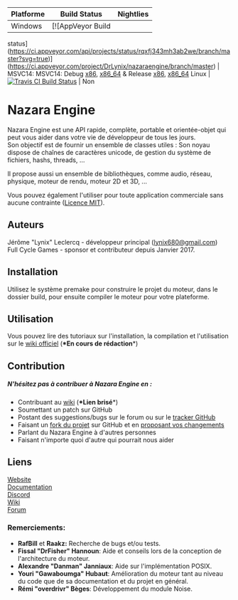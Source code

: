 ﻿Platforme | Build Status | Nightlies
------------ | ------------- | -------------
Windows | [![AppVeyor Build 
status](https://ci.appveyor.com/api/projects/status/rqxfj343mh3ab2we/branch/master?svg=true)](https://ci.appveyor.com/project/DrLynix/nazaraengine/branch/master) 
| MSVC14: MSVC14: Debug [x86](https://ci.appveyor.com/api/projects/DrLynix/NazaraEngine/artifacts/package%2FNazaraEngine.7z?branch=master&job=Environment%3A%20TOOLSET%3Dvs2017%3B%20Configuration%3A%20DebugDynamic%3B%20Platform%3A%20Win32), [x86_64](https://ci.appveyor.com/api/projects/DrLynix/NazaraEngine/artifacts/package%2FNazaraEngine.7z?branch=master&job=Environment%3A%20TOOLSET%3Dvs2017%3B%20Configuration%3A%20DebugDynamic%3B%20Platform%3A%20x64) & Release [x86](https://ci.appveyor.com/api/projects/DrLynix/NazaraEngine/artifacts/package%2FNazaraEngine.7z?branch=master&job=Environment%3A%20TOOLSET%3Dvs2017%3B%20Configuration%3A%20ReleaseDynamic%3B%20Platform%3A%20Win32), [x86_64](https://ci.appveyor.com/api/projects/DrLynix/NazaraEngine/artifacts/package%2FNazaraEngine.7z?branch=master&job=Environment%3A%20TOOLSET%3Dvs2017%3B%20Configuration%3A%20ReleaseDynamic%3B%20Platform%3A%20x64)
Linux | [![Travis CI Build Status](https://travis-ci.org/DigitalPulseSoftware/NazaraEngine.svg?branch=master)](https://travis-ci.org/DigitalPulseSoftware/NazaraEngine) | Non

# Nazara Engine  

Nazara Engine est une API rapide, complète, portable et orientée-objet qui peut vous aider dans votre vie de développeur de tous les jours.  
Son objectif est de fournir un ensemble de classes utiles : Son noyau dispose de chaînes de caractères unicode, de gestion du système de fichiers, hashs, threads, ...

Il propose aussi un ensemble de bibliothèques, comme audio, réseau, physique, moteur de rendu, moteur 2D et 3D, ...

Vous pouvez également l'utiliser pour toute application commerciale sans aucune contrainte ([Licence MIT](http://opensource.org/licenses/MIT)).

## Auteurs

Jérôme "Lynix" Leclercq - développeur principal (<lynix680@gmail.com>)  
Full Cycle Games - sponsor et contributeur depuis Janvier 2017.

## Installation

Utilisez le système premake pour construire le projet du moteur, dans le dossier build, pour ensuite compiler le moteur pour votre plateforme.

## Utilisation

Vous pouvez lire des tutoriaux sur l'installation, la compilation et l'utilisation sur le [wiki officiel](https://github.com/DigitalPulseSoftware/NazaraEngine/wiki) (**\*En cours de rédaction***)

## Contribution

##### N'hésitez pas à contribuer à Nazara Engine en :
- Contribuant au [wiki](https://github.com/DigitalPulseSoftware/NazaraEngine/wiki) (**\*Lien brisé***)  
- Soumettant un patch sur GitHub  
- Postant des suggestions/bugs sur le forum ou sur le [tracker GitHub](https://github.com/DigitalPulseSoftware/NazaraEngine/issues)  
- Faisant un [fork du projet](https://github.com/DigitalPulseSoftware/NazaraEngine/fork) sur GitHub et en [proposant vos changements](https://github.com/DigitalPulseSoftware/NazaraEngine/pulls)  
- Parlant du Nazara Engine à d'autres personnes  
- Faisant n'importe quoi d'autre qui pourrait nous aider  

## Liens

[Website](https://nazara.digitalpulsesoftware.net)  
[Documentation](https://nazara.digitalpulsesoftware.net/doc)  
[Discord](https://discord.gg/MvwNx73)  
[Wiki](https://github.com/DigitalPulseSoftware/NazaraEngine/wiki)  
[Forum](https://forum.digitalpulsesoftware.net)  

### Remerciements:

- **RafBill** et **Raakz:** Recherche de bugs et/ou tests.
- **Fissal "DrFisher" Hannoun**: Aide et conseils lors de la conception de l'architecture du moteur.
- **Alexandre "Danman" Janniaux**: Aide sur l'implémentation POSIX.
- **Youri "Gawaboumga" Hubaut**: Amélioration du moteur tant au niveau du code que de sa documentation et du projet en général.
- **Rémi "overdrivr" Bèges**: Développement du module Noise.
